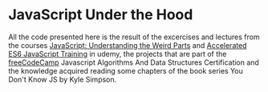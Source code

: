 # JavaScript Under the Hood
All the code presented here is the result of the excercises and lectures from the courses [JavaScript: Understanding the Weird Parts](https://www.udemy.com/understand-javascript/) and [Accelerated ES6 JavaScript Training](https://www.udemy.com/es6-bootcamp-next-generation-javascript/) in udemy, the projects that are part of the [freeCodeCamp](https://www.freecodecamp.org/) Javascript Algorithms And Data Structures Certification and the knowledge acquired reading some chapters of the book series You Don't Know JS by Kyle Simpson.